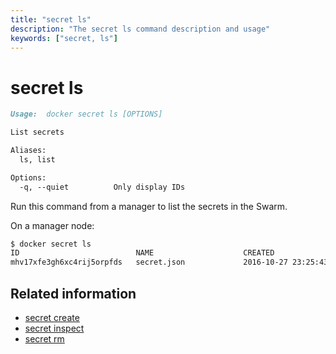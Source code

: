 ```yaml
---
title: "secret ls"
description: "The secret ls command description and usage"
keywords: ["secret, ls"]
---
```


<!-- This file is maintained within the docker/docker Github
     repository at https://github.com/docker/docker/. Make all
     pull requests against that repo. If you see this file in
     another repository, consider it read-only there, as it will
     periodically be overwritten by the definitive file. Pull
     requests which include edits to this file in other repositories
     will be rejected.
-->

# secret ls

```Markdown
Usage:	docker secret ls [OPTIONS]

List secrets

Aliases:
  ls, list

Options:
  -q, --quiet          Only display IDs
```

Run this command from a manager to list the secrets in the Swarm.

On a manager node:

```bash
$ docker secret ls
ID                          NAME                    CREATED                                   UPDATED                                   SIZE
mhv17xfe3gh6xc4rij5orpfds   secret.json             2016-10-27 23:25:43.909181089 +0000 UTC   2016-10-27 23:25:43.909181089 +0000 UTC   1679
```
## Related information

* [secret create](secret_create.md)
* [secret inspect](secret_inspect.md)
* [secret rm](secret_rm.md)
